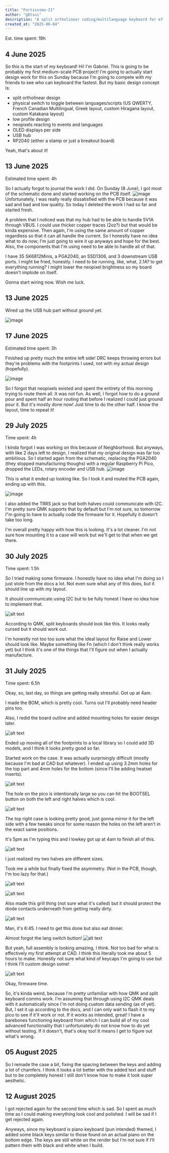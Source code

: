 ```yaml
---
title: "Fortissimo-II"
author: "gbtsui"
description: "A split ortholinear coding/multilanguage keyboard for efficient typing and language switching!"
created_at: "2025-06-04"
---
```


Est. time spent: 19h

## 4 June 2025
So this is the start of my keyboard! Hi! I'm Gabriel. This is going to be probably my first medium-scale PCB project!
I'm going to actually start design work for this on Sunday because I'm going to compete with my friends to see who can
keyboard the fastest. But my basic design concept is:

- split ortholinear design
- physical switch to toggle between languages/scripts (US QWERTY, French Canadian Multilingual, Greek layout, custom Hiragana layout, custom Katakana layout)
- low profile design
- neopixels reacting to events and languages
- OLED displays per side
- USB hub
- RP2040 (either a stamp or just a breakout board)

Yeah, that's about it!

## 13 June 2025

Estimated time spent: 4h

So I actually forgot to journal the work I did. On Sunday (8 June), I got most of the schematic done and started working on the PCB itself.
![image](https://github.com/user-attachments/assets/1787e89b-7731-4796-b425-64ecb2852213)
Unfortunately, I was really really dissatisfied with the PCB because it was sad and bad and low quality. So today I deleted the work I had so far and started fresh.

A problem that I noticed was that my hub had to be able to handle 5V1A through VBUS. I could use thicker copper traces (2oz?) but that would be kinda expensive. Then again, I'm using the same amount of copper regardless so that it can all handle the current. So I honestly have no idea what to do now; I'm just going to wire it up anyways and hope for the best. Also, the components that I'm using need to be able to handle all of that.

I have 35 SK6812Minis, a PGA2040, an SSD1306, and 3 downstream USB ports. I might be fried, honestly. I need to be running, like, what, 2.1A? to get everything running? I might lower the neopixel brightness so my board doesn't implode on itself.

Gonna start wiring now. Wish me luck.

## 13 June 2025

Wired up the USB hub part without ground yet.

![image](https://github.com/user-attachments/assets/88365052-5cf9-4c47-9f5b-f0f6558d3661)

## 17 June 2025

Estimated time spent: 3h

Finished up pretty much the entire left side! DRC keeps throwing errors but they're problems with the footprints I used, not with my actual design (hopefully).

![image](https://github.com/user-attachments/assets/bbe3914b-f251-4782-b9d8-a8dafb8fd36a)

So I forgot that neopixels existed and spent the entirety of this morning trying to route them all. It was not fun. As well, I forgot how to do a ground pour and spent half an hour routing that before I realized I could just ground pour it. But it's mostly done now! Just time to do the other half. I know the layout, time to repeat it!

## 29 July 2025

Time spent: 4h

I kinda forgot I was working on this because of Neighborhood. But anyways, with like 2 days left to design, I realized that my original design was far too ambitious. So I started again from the schematic, replacing the PGA2040 (they stopped manufacturing thoughs) with a regular Raspberry Pi Pico, dropped the LEDs, rotary encoder and USB hub. 
![image](images/image.png)

This is what it ended up looking like. So I took it and routed the PCB again, ending up with this. 

![image](images/pcb_layout_journal_image.png)

I also added the TRRS jack so that both halves could communicate with I2C. I'm pretty sure QMK supports that by default but I'm not sure, so tomorrow I"m going to have to actually code the firmware for it. Hopefully it doesn't take too long.

I'm overall pretty happy with how this is looking. It's a lot cleaner. I'm not sure how mounting it to a case will work but we'll get to that when we get there. 

## 30 July 2025

Time spent: 1.5h

So I tried making some firmware. I honestly have no idea what I'm doing so I just stole from the docs a lot. Not even sure what any of this does, but it should line up with my layout.

It should communicate using I2C but to be fully honest I have no idea how to implement that. 

![alt text](images/layout.png)

According to QMK, split keyboards should look like this. It looks really cursed but it should work out.

I'm honestly not too too sure what the ideal layout for Raise and Lower should look like. Maybe something like Fn (which I don't think really works yet) but I think it's one of the things that I'll figure out when I actually manufacture.

## 31 July 2025

Time spent: 6.5h

Okay, so, last day, so things are getting really stressful. Got up at 4am.

I made the BOM, which is pretty cool. Turns out I'll probably need header pins too. 

Also, I redid the board outline and added mounting holes for easier design later.

![alt text](images/updated_pcb.png)

 Ended up moving all of the footprints to a local library so I could add 3D models, and I think it looks pretty good so far. 

 Started work on the case. It was actually surprisingly difficult (mostly because I'm bad at CAD but whatever). I ended up using 3.2mm holes for the top part and 4mm holes for the bottom (since I'll be adding heatset inserts).

![alt text](images/top_right_case.png)

The hole on the pico is intentionally large so you can hit the BOOTSEL button on both the left and right halves which is cool.

![alt text](images/top_right_case_bottom.png)

The top right case is looking pretty good, just gonna mirror it for the left side with a few tweaks since for some reason the holes on the left aren't in the exact same positions.

It's 5pm as I'm typing this and I lowkey got up at 4am to finish all of this.

![alt text](images/blursed.png)

I just realized my two halves are different sizes.

Took me a while but finally fixed the asymmetry. (Not in the PCB, though, I'm too lazy for that.)

![alt text](images/fixed_symmetry.png)

![alt text](images/fixed_symmetry_2.png)

Also made this grill thing (not sure what it's called) but it should protect the diode contacts underneath from getting really dirty.

![alt text](images/grill_thing.png)


Man, it's 6:45. I need to get this done but also eat dinner.


Almost forgot the lang switch button!
![alt text](images/lang_switch.png)


But yeah, full assembly is looking amazing, I think. Not too bad for what is effectively my first attempt at CAD. I think this literally took me about 5 hours to make. Honestly not sure what kind of keycaps I'm going to use but I think I'll custom design some!

![alt text](images/full_assembly.png)

Okay, firmware time.

So, it's kinda weird, because I'm pretty unfamiliar with how QMK and split keyboard comms work. I'm assuming that through using I2C QMK deals with it automatically since I'm not doing custom data sending (as of yet). But, I set it up according to the docs, and I can only wait to flash it to my pico to see if it'll work or not. If it works as intended, great! I have a barebones functioning keyboard from which I can build all of my cool advanced functionality that I unfortunately do not know how to do yet without testing. If it doesn't, that's okay too! It means I get to figure out what's wrong.


## 05 August 2025
So I remade the case a bit, fixing the spacing between the keys and adding a lot of chamfers. I think it looks a lot better with the added text and stuff but to be completely honest I still don't know how to make it look super aesthetic. 

## 12 August 2025
I got rejected again for the second time which is sad. So I spent as much time as I could making everything look cool and polished. I will be sad if I get rejected again.

Anyways, since my keyboard is piano keyboard (pun intended) themed, I added some black keys similar to those found on an actual piano on the bottom edge. The keys are still white on the render but I'm not sure if I'll pattern them with black and white when I build. 